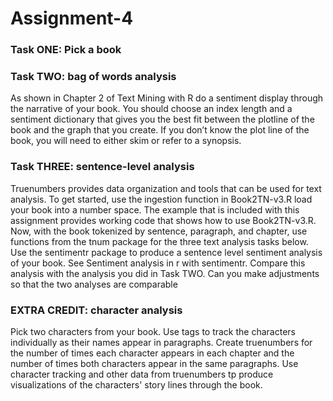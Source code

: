 # Assignment-4

### Task ONE: Pick a book

### Task TWO: bag of words analysis
As shown in Chapter 2 of Text Mining with R do a sentiment display through the narrative of your book. You should choose an index length and a sentiment dictionary that gives you the best fit between the plotline of the book and the graph that you create. If you don’t know the plot line of the book, you will need to either skim or refer to a synopsis.

### Task THREE: sentence-level analysis
Truenumbers provides data organization and tools that can be used for text analysis. To get started, use the ingestion function in Book2TN-v3.R load your book into a number space. The example that is included with this assignment provides working code that shows how to use Book2TN-v3.R.
Now, with the book tokenized by sentence, paragraph, and chapter, use functions from the tnum package for the three text analysis tasks below.
Use the sentimentr package to produce a sentence level sentiment analysis of your book. See Sentiment analysis in r with sentimentr. Compare this analysis with the analysis you did in Task TWO. Can you make adjustments so that the two analyses are comparable

### EXTRA CREDIT: character analysis
Pick two characters from your book. Use tags to track the characters individually as their names appear in paragraphs. Create truenumbers for the number of times each character appears in each chapter and the number of times both characters appear in the same paragraphs.
Use character tracking and other data from truenumbers tp produce visualizations of the characters' story lines through the book.
